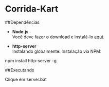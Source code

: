# Corrida-Kart

##Dependências
- **Node.js**  
Você deve fazer o download e instalá-lo [aqui](https://nodejs.org/en/).  

- **http-server**  
Instalando globalmente:
Instalação via NPM:

 npm install http-server -g

 ##Executando

 Clique em server.bat
